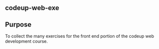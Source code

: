 ## codeup-web-exe

## Purpose 
To collect the many exercises for the front  end portion of the codeup web development course.